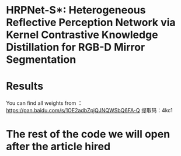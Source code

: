 # HRPNet-S*: Heterogeneous Reflective Perception Network via Kernel Contrastive Knowledge Distillation for RGB-D Mirror Segmentation

# Results
You can find all weights from ：https://pan.baidu.com/s/1OE2adbZpjQJNQWSbQ6FA-Q 
提取码：4kc1
# The rest of the code we will open after the article hired

